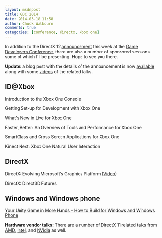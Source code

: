 ```yaml
---
layout: msdnpost
title: GDC 2014
date: 2014-03-18 11:58
author: Chuck Walbourn
comments: true
categories: [conference, directx, xbox one]
---
```

In addition to the DirectX 12 <a href="https://devblogs.microsoft.com/directx/p/directx12/">announcement</a> this week at the <a href="http://www.gdconf.com/">Game Developers Conference</a>, there are also a number of sponsored sessions some of which I'll be presenting. Hope to see you there.
<!--more-->

<strong>Update</strong>: a blog post with the details of the announcement is now <a href="https://devblogs.microsoft.com/directx/directx-12/">available</a> along with some <a href="https://devblogs.microsoft.com/directx/directx-12-developer-videos/">videos</a> of the related talks.

## ID@Xbox

Introduction to the Xbox One Console

Getting Set-up for Development with Xbox One

What's New in Live for Xbox One

Faster, Better: An Overview of Tools and Performance for Xbox One

SmartGlass and Cross Screen Applications for Xbox One

Kinect Next: Xbox One Natural User Interaction

## DirectX

DirectX: Evolving Microsoft's Graphics Platform (<a href="https://channel9.msdn.com/Blogs/DirectX-Developer-Blog/DirectX-Evolving-Microsoft-s-Graphics-Platform">Video</a>)

DirectX: Direct3D Futures

## Windows and Windows phone

<a href="http://www.gdcvault.com/play/1020250/Your-Unity-Game-in-More">Your Unity Game in More Hands - How to Build for Windows and Windows Phone<strong></strong></a>

<strong>Hardware vendor talks: </strong>There are a number of DirectX 11 related talks from <a href="http://developer.amd.com/amd-technology-at-gdc/">AMD,</a> <a href="https://software.intel.com/sites/landingpage/gdc2014/talks.htm">Intel</a>, and <a href="https://developer.nvidia.com/gdc-2014">NVidia</a> as well.
